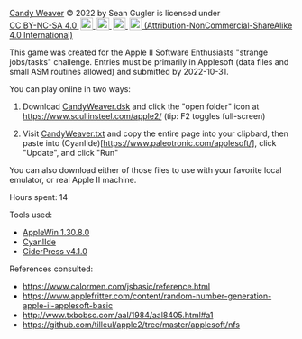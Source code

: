 <!--
Candy Weaver © 2022 by Sean Gugler is licensed under CC BY-NC-SA 4.0 (Attribution-NonCommercial-ShareAlike 4.0 International). To view a copy of this license, visit http://creativecommons.org/licenses/by-nc-sa/4.0/
-->
<p xmlns:cc="http://creativecommons.org/ns#" xmlns:dct="http://purl.org/dc/terms/">
 <a property="dct:title" rel="cc:attributionURL" href="https://github.com/sean-gugler/candyweaver">Candy Weaver</a>
 © 2022 by <span property="cc:attributionName">Sean Gugler</span>
 is licensed under 
 <a href="http://creativecommons.org/licenses/by-nc-sa/4.0/?ref=chooser-v1" target="_blank" rel="license noopener noreferrer" style="display:inline-block;">CC BY-NC-SA 4.0
  <img style="height:22px!important;margin-left:3px;vertical-align:text-bottom;" src="https://mirrors.creativecommons.org/presskit/icons/cc.svg?ref=chooser-v1">
  <img style="height:22px!important;margin-left:3px;vertical-align:text-bottom;" src="https://mirrors.creativecommons.org/presskit/icons/by.svg?ref=chooser-v1">
  <img style="height:22px!important;margin-left:3px;vertical-align:text-bottom;" src="https://mirrors.creativecommons.org/presskit/icons/nc.svg?ref=chooser-v1">
  <img style="height:22px!important;margin-left:3px;vertical-align:text-bottom;" src="https://mirrors.creativecommons.org/presskit/icons/sa.svg?ref=chooser-v1">
  (Attribution-NonCommercial-ShareAlike 4.0 International)
 </a>
</p>

This game was created for the Apple II Software Enthusiasts "strange jobs/tasks" challenge. Entries must be primarily in Applesoft (data files and small ASM routines allowed) and submitted by 2022-10-31.

You can play online in two ways:

1. Download [CandyWeaver.dsk](https://github.com/sean-gugler/candy-weaver/raw/main/CandyWeaver.dsk) and click the "open folder" icon at https://www.scullinsteel.com/apple2/ (tip: F2 toggles full-screen)

2. Visit [CandyWeaver.txt](https://github.com/sean-gugler/candy-weaver/raw/main/CANDYWEAVER.txt) and copy the entire page into your clipbard, then paste into (CyanIIde)[https://www.paleotronic.com/applesoft/], click "Update", and click "Run"

You can also download either of those files to use with your favorite local emulator, or real Apple II machine.

Hours spent: 14

Tools used:
* [AppleWin 1.30.8.0]()
* [CyanIIde](https://www.paleotronic.com/applesoft/)
* [CiderPress v4.1.0]()

References consulted:
* https://www.calormen.com/jsbasic/reference.html
* https://www.applefritter.com/content/random-number-generation-apple-ii-applesoft-basic
* http://www.txbobsc.com/aal/1984/aal8405.html#a1
* https://github.com/tilleul/apple2/tree/master/applesoft/nfs
